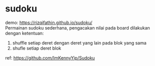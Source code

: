 # sudoku
demo: https://rizqifathin.github.io/sudoku/  
Permainan sudoku sederhana, pengacakan nilai pada board dilakukan dengan ketentuan:
1. shuffle setiap deret dengan deret yang lain pada blok yang sama
2. shufle setiap deret blok

ref: https://github.com/ImKennyYip/Sudoku
